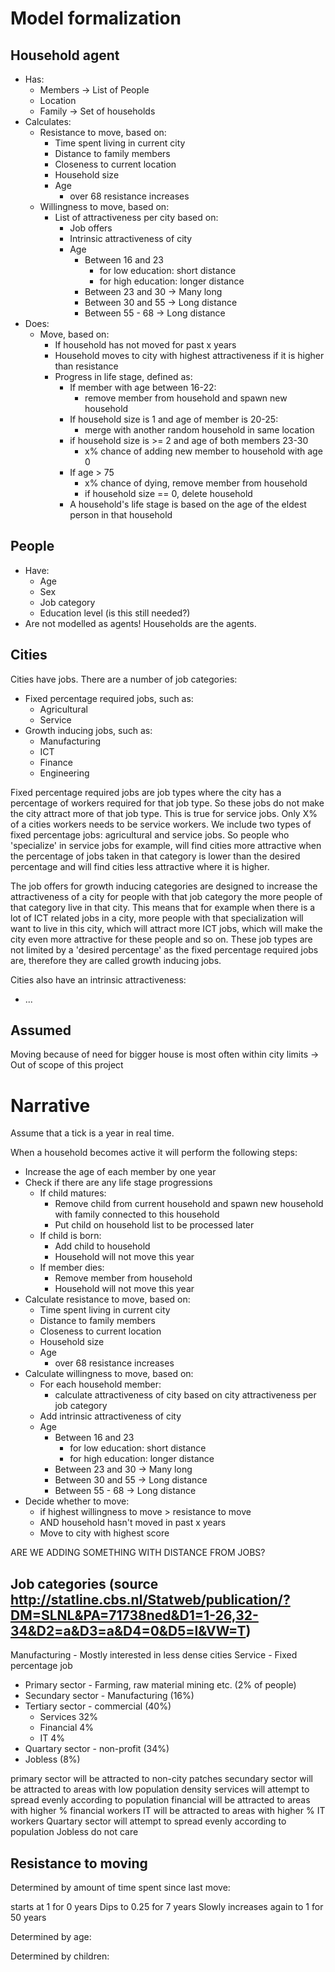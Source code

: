 # Model formalization

## Household agent
- Has:
	- Members -> List of People
	- Location
	- Family -> Set of households
- Calculates:
	- Resistance to move, based on:
		- Time spent living in current city
		- Distance to family members
		- Closeness to current location
		- Household size
		- Age
			- over 68 resistance increases
	- Willingness to move, based on:
		- List of attractiveness per city based on:
			- Job offers
			- Intrinsic attractiveness of city
			- Age
				- Between 16 and 23
					- for low education: short distance
					- for high education: longer distance
				- Between 23 and 30 -> Many long
				- Between 30 and 55 -> Long distance
				- Between 55 - 68 -> Long distance
- Does:
	- Move, based on:
		- If household has not moved for past x years
		- Household moves to city with highest attractiveness if it is higher than resistance
		- Progress in life stage, defined as:
			- If member with age between 16-22:
				- remove member from household and spawn new household
			- If household size is 1 and age of member is 20-25:
				- merge with another random household in same location
			- if household size is >= 2 and age of both members 23-30
				- x% chance of adding new member to household with age 0
			- If age > 75
				- x% chance of dying, remove member from household
				- if household size == 0, delete household
			- A household's life stage is based on the age of the eldest person in that household



## People
- Have: 
	- Age
	- Sex
	- Job category
	- Education level (is this still needed?)
- Are not modelled as agents! Households are the agents.

## Cities
Cities have jobs. There are a number of job categories:
- Fixed percentage required jobs, such as:
	- Agricultural
	- Service
- Growth inducing jobs, such as:
	- Manufacturing
	- ICT
	- Finance
	- Engineering

Fixed percentage required jobs are job types where the city has a percentage of workers required for that job type. So these jobs do not make the city attract more of that job type. This is true for service jobs. Only X% of a cities workers needs to be service workers. We include two types of fixed percentage jobs: agricultural and service jobs.
So people who 'specialize' in service jobs for example, will find cities more attractive when the percentage of jobs taken in that category is lower than the desired percentage and will find cities less attractive where it is higher.

The job offers for growth inducing categories are designed to increase the attractiveness of a city for people with that job category the more people of that category live in that city. This means that for example when there is a lot of ICT related jobs in a city, more people with that specialization will want to live in this city, which will attract more ICT jobs, which will make the city even more attractive for these people and so on. These job types are not limited by a 'desired percentage' as the fixed percentage required jobs are, therefore they are called growth inducing jobs.

Cities also have an intrinsic attractiveness:
- ...

## Assumed
Moving because of need for bigger house is most often within city limits -> Out of scope of this project

# Narrative
Assume that a tick is a year in real time.

When a household becomes active it will perform the following steps:
- Increase the age of each member by one year
- Check if there are any life stage progressions
	- If child matures:
		- Remove child from current household and spawn new household with family connected to this household
		- Put child on household list to be processed later
	- If child is born:
		- Add child to household
		- Household will not move this year
	- If member dies:
		- Remove member from household
		- Household will not move this year
- Calculate resistance to move, based on:
	- Time spent living in current city
	- Distance to family members
	- Closeness to current location
	- Household size
	- Age
		- over 68 resistance increases
- Calculate willingness to move, based on:
	- For each household member:
		- calculate attractiveness of city based on city attractiveness per job category
	- Add intrinsic attractiveness of city
	- Age
		- Between 16 and 23
			- for low education: short distance
			- for high education: longer distance
		- Between 23 and 30 -> Many long
		- Between 30 and 55 -> Long distance
		- Between 55 - 68 -> Long distance
- Decide whether to move:
	- if highest willingness to move > resistance to move
	- AND household hasn't moved in past x years
	- Move to city with highest score


ARE WE ADDING SOMETHING WITH DISTANCE FROM JOBS?
		

## Job categories (source http://statline.cbs.nl/Statweb/publication/?DM=SLNL&PA=71738ned&D1=1-26,32-34&D2=a&D3=a&D4=0&D5=l&VW=T)

Manufacturing 	- Mostly interested in less dense cities
Service 		- Fixed percentage job

- Primary sector - Farming, raw material mining etc. (2% of people)
- Secundary sector - Manufacturing (16%)
- Tertiary sector 	- commercial (40%)
	- Services		32%
	- Financial     4%
	- IT			4%
- Quartary sector 	- non-profit (34%)
- Jobless  		(8%)

primary sector will be attracted to non-city patches
secundary sector will be attracted to areas with low population density
services will attempt to spread evenly according to population
financial will be attracted to areas with higher % financial workers
IT will be attracted to areas with higher % IT workers
Quartary sector will attempt to spread evenly according to population
Jobless do not care

## Resistance to moving
Determined by amount of time spent since last move:

starts at 1 for 0 years
Dips to 0.25 for 7 years
Slowly increases again to 1 for 50 years

Determined by age:


Determined by children:




